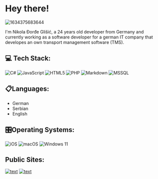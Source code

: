 
# Hey there!
![1634375683644](https://github.com/GlisicDeveloping/GlisicDeveloping/assets/111592801/95e5d5f1-5f1d-4d8e-8af0-ac5371f5fb11)

I'm Nikola Đorđe Glišić, a 24 years old developer from Germany and currently working as a software developer for a german IT company that developes an own transport management software (TMS).

## 💻 Tech Stack:
![C#](https://img.shields.io/badge/c%23-%23239120.svg?style=for-the-badge&logo=c-sharp&logoColor=white)
![JavaScript](https://img.shields.io/badge/javascript-%23323330.svg?style=for-the-badge&logo=javascript&logoColor=%23F7DF1E)
![HTML5](https://img.shields.io/badge/html5-%23E34F26.svg?style=for-the-badge&logo=html5&logoColor=white)
![PHP](https://img.shields.io/badge/php-%23777BB4.svg?style=for-the-badge&logo=php&logoColor=white)
![Markdown](https://img.shields.io/badge/markdown-%23000000.svg?style=for-the-badge&logo=markdown&logoColor=white)
![MSSQL](https://img.shields.io/badge/Microsoft_SQL_Server-CC2927?style=for-the-badge&logo=microsoft-sql-server&logoColor=white)

## 📋Languages:

- German
- Serbian
- English

## 🎛️Operating Systems:
![iOS](https://img.shields.io/badge/iOS-000000?style=for-the-badge&logo=ios&logoColor=white)
![macOS](https://img.shields.io/badge/mac%20os-000000?style=for-the-badge&logo=macos&logoColor=F0F0F0)
![Windows 11](https://img.shields.io/badge/Windows%2011-%230079d5.svg?style=for-the-badge&logo=Windows%2011&logoColor=white)

## Public Sites:
[![text](https://img.shields.io/badge/LinkedIn-0077B5?style=for-the-badge&logo=linkedin&logoColor=white)](https://www.linkedin.com/in/nikola-dorde-glisic/)
[![text](https://img.shields.io/badge/github-%23121011.svg?style=for-the-badge&logo=github&logoColor=white)](https://github.com/GlisicDeveloping)
